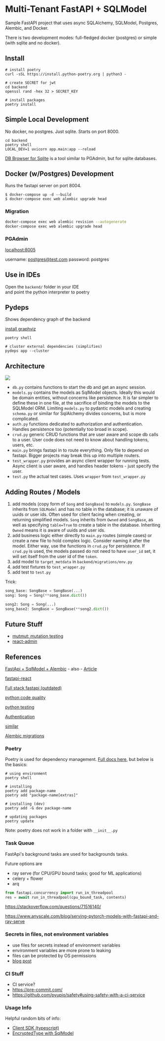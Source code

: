 # Multi-Tenant FastAPI + SQLModel

Sample FastAPI project that uses async SQLAlchemy, SQLModel,
Postgres, Alembic, and Docker.

There is two development modes:
full-fledged docker (postgres) or simple (with sqlite and no docker).

## Install

```shell
# install poetry
curl -sSL https://install.python-poetry.org | python3 -

# create SECRET for jwt
cd backend
openssl rand -hex 32 > SECRET_KEY

# install packages
poetry install
```

## Simple Local Development

No docker, no postgres. Just sqlite. Starts on port 8000.

```shell
cd backend
poetry shell
LOCAL_DEV=1 uvicorn app.main:app --reload
```

[DB Browser for Sqlite](https://sqlitebrowser.org) is a tool similar to PGAdmin,
but for sqlite databases.

## Docker (w/Postgres) Development

Runs the fastapi server on port 8004.

```shell
$ docker-compose up -d --build
$ docker-compose exec web alembic upgrade head
```

### Migration

```sh
docker-compose exec web alembic revision --autogenerate
docker-compose exec web alembic upgrade head
```

### PGAdmin

[localhost:8005](http://localhost:8005)

username: postgres@test.com
password: postgres

## Use in IDEs

Open the `backend/` folder in your IDE  
and point the python interpreter to poetry

## Pydeps

Shows dependency graph of the backend

[install graphviz](https://www.graphviz.org/download/)

```shell
poetry shell

# cluster external dependencies (simplifies)
pydeps app --cluster
```

## Architecture

![](./backend/app.svg)

- `db.py` contains functions to start the db and get an async session.
- `models.py` contains the models as SqlModel objects.
  Ideally this would be domain entities, without concerns
  like persistence. It is far simpler to define these in one file,
  at the sacrifice of binding the models to the SQLModel ORM.
  Limiting `models.py` to pydantic models and creating
  `schema.py` or similar for SqlAlchemy divides concerns,
  but is more complicated.
- `auth.py` functions dedicated to authorization and authentication.
  Handles persistence too (potentially too broad in scope).
- `crud.py` generic CRUD functions that are user aware and scope db calls to a user.
  User code does not need to know about handling tokens, users, etc.
- `main.py` brings fastapi in to route everything. Only file to depend on fastapi.
  Bigger projects may break this up into multiple routers.
- `test_wrapper.py` provides an async client wrapper for running tests.
  Async client is user aware, and handles header tokens - just specify the user.
- `test.py` the actual test cases. Uses `wrapper` from `test_wrapper.py`

## Adding Routes / Models

1. add models (copy form of `Song` and `SongBase`) to `models.py`.
   `SongBase` inherits from `SQLModel` and has no table in the database;
   it is unaware of uuids or user ids. Often used for client facing when
   creating, or returning simplified models.
   `Song` inherits from `Owned` and `SongBase`,
   as well as specifying `table=True` to create a table in the database.
   Inheriting `Owned` means it is aware of uuids and user ids.
2. add business logic either directly to `main.py` routes (simple cases) or
   create a new file to hold complex logic. Consider naming it after the model.
   Either way, use the functions in `crud.py` for persistence. If `crud.py` is used,
   the models passed do not need to have `user_id` set, it will set itself from
   the user id of the `token`.
3. add model to `target_metdata` in `backend/migrations/env.py`
4. add test fixtures to `test_wrapper.py`
5. add test to `test.py`

Trick:

```python
song_base: SongBase = SongBase(...)
song: Song = Song(**song_base.dict())

song2: Song = Song(...)
song_base2: SongBase = SongBase(**song2.dict())
```

## Future Stuff

- [mutmut: mutation testing](https://mutmut.readthedocs.io/en/latest/index.html)
- [react-admin](https://marmelab.com/react-admin/)

## References

[FastApi + SqlModel + Alembic](https://github.com/testdrivenio/fastapi-sqlmodel-alembic) - also - [Article](https://testdriven.io/blog/fastapi-sqlmodel/)

[fastapi-react](https://github.com/Buuntu/fastapi-react)

[Full stack fastapi (outdated)](https://github.com/tiangolo/full-stack-fastapi-postgresql)

[python code quality](https://testdriven.io/blog/python-code-quality/)

[python testing](https://testdriven.io/blog/testing-python/)

[Authentication](https://fastapi.tiangolo.com/tutorial/security/oauth2-jwt)

[similar](https://github.com/keyj9/crud-fastapi-sqlmodel-docker-postgresql-reactjs)

[Alembic migrations](https://stackoverflow.com/questions/68932099/how-to-get-alembic-to-recognise-sqlmodel-database-model)

### Poetry

Poetry is used for dependency management. [Full docs here](https://python-poetry.org/docs/cli/), but below is the basics:

```shell
# using environment
poetry shell

# installing
poetry add package-name
poetry add "package-name[extras]"

# installing (dev)
poetry add -G dev package-name

# updating packages
poetry update
```

Note: poetry does not work in a folder with `__init__.py`

### Task Queue

FastApi's background tasks are used for backgrounds tasks.

Future options are

- ray serve (for CPU/GPU bound tasks; good for ML applications)
- celery + flower
- arq

```python
from fastapi.concurrency import run_in_threadpool
res = await run_in_threadpool(cpu_bound_task, contents)
```

https://stackoverflow.com/questions/71516140/

https://www.anyscale.com/blog/serving-pytorch-models-with-fastapi-and-ray-serve

### Secrets in files, not environment variables

- use files for secrets instead of environment variables
- environment variables are more prone to leaking
- files can be protected by OS permissions
- [blog post](https://blog.diogomonica.com//2017/03/27/why-you-shouldnt-use-env-variables-for-secret-data/)

### CI Stuff

- CI service?
- https://pre-commit.com/
- https://github.com/pyupio/safety#using-safety-with-a-ci-service

### Usage Info

Helpful random bits of info:

- [Client SDK (typescript)](https://fastapi.tiangolo.com/advanced/generate-clients/)
- [EncryptedType with SqlModel](https://github.com/tiangolo/sqlmodel/issues/447)
